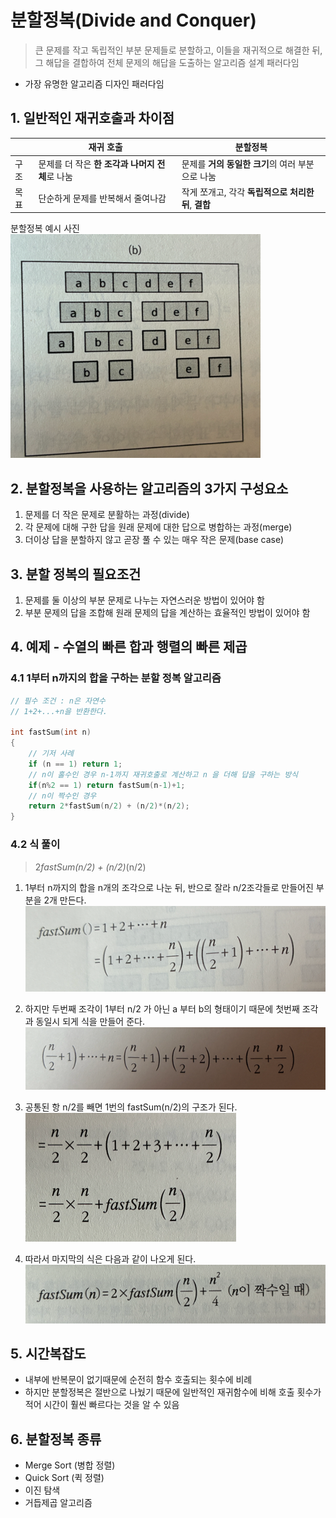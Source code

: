 # 분할정복(Divide and Conquer)
> 큰 문제를 작고 독립적인 부분 문제들로 분할하고, 이들을 재귀적으로 해결한 뒤, 그 해답을 결합하여 전체 문제의 해답을 도출하는 알고리즘 설계 패러다임
- 가장 유명한 알고리즘 디자인 패러다임

## 1. 일반적인 재귀호출과 차이점

|   | 재귀 호출                                      | 분할정복                                                   |
|-----|------------------------------------------------|------------------------------------------------------------|
| 구조 | 문제를 더 작은 **한 조각과 나머지 전체**로 나눔 | 문제를 **거의 동일한 크기**의 여러 부분으로 나눔            |
| 목표 | 단순하게 문제를 반복해서 줄여나감               | 작게 쪼개고, 각각 **독립적으로 처리한 뒤**, **결합**         |

분할정복 예시 사진  
<img src="images/divide_conquer_example.png" width="400">


## 2. 분할정복을 사용하는 알고리즘의 3가지 구성요소
1. 문제를 더 작은 문제로 분활하는 과정(divide)
2. 각 문제에 대해 구한 답을 원래 문제에 대한 답으로 병합하는 과정(merge)
3. 더이상 답을 분할하지 않고 곧장 풀 수 있는 매우 작은 문제(base case)


## 3. 분할 정복의 필요조건
1. 문제를 둘 이상의 부분 문제로 나누는 자연스러운 방법이 있어야 함
2. 부분 문제의 답을 조합해 원래 문제의 답을 계산하는 효율적인 방법이 있어야 함


## 4. 예제 - 수열의 빠른 합과 행렬의 빠른 제곱

### 4.1 1부터 n까지의 합을 구하는 분할 정복 알고리즘
```c++
// 필수 조건 : n은 자연수
// 1+2+...+n을 반환한다.

int fastSum(int n)
{
    // 기저 사례
    if (n == 1) return 1;
    // n이 홀수인 경우 n-1까지 재귀호출로 계산하고 n 을 더해 답을 구하는 방식
    if(n%2 == 1) return fastSum(n-1)+1;
    // n이 짝수인 경우
    return 2*fastSum(n/2) + (n/2)*(n/2);
}
```

### 4.2 식 풀이
> 2*fastSum(n/2) + (n/2)*(n/2)

1. 1부터 n까지의 합을 n개의 조각으로 나눈 뒤, 반으로 잘라 n/2조각들로 만들어진 부분을 2개 만든다.
![img.png](images/divide_exa1.png)

2. 하지만 두번째 조각이 1부터 n/2 가 아닌 a 부터 b의 형태이기 때문에 첫번째 조각과 동일시 되게 식을 만들어 준다.
![img.png](images/divide_exa2.png)

3. 공통된 항 n/2를 빼면 1번의 fastSum(n/2)의 구조가 된다.  
![img.png](images/divide_exa3.png)

4. 따라서 마지막의 식은 다음과 같이 나오게 된다.
![img.png](images/divide_exa4.png)

## 5. 시간복잡도
- 내부에 반복문이 없기때문에 순전히 함수 호출되는 횟수에 비례
- 하지만 분할정복은 절반으로 나눴기 때문에 일반적인 재귀함수에 비해 호출 횟수가 적어 시간이 훨씬 빠르다는 것을 알 수 있음

## 6. 분할정복 종류
- Merge Sort (병합 정렬)
- Quick Sort (퀵 정렬)
- 이진 탐색
- 거듭제곱 알고리즘